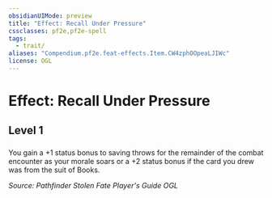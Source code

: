```yaml
---
obsidianUIMode: preview
title: "Effect: Recall Under Pressure"
cssclasses: pf2e,pf2e-spell
tags:
  - trait/
aliases: "Compendium.pf2e.feat-effects.Item.CW4zphOOpeaLJIWc"
license: OGL
---
```

# Effect: Recall Under Pressure
## Level 1
### 






You gain a +1 status bonus to saving throws for the remainder of the combat encounter as your morale soars or a +2 status bonus if the card you drew was from the suit of Books.

*Source: Pathfinder Stolen Fate Player's Guide*
*OGL*
